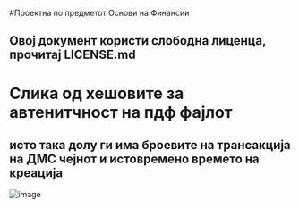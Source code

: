 #Проектна по предметот Основи на Финансии
## Овој документ користи слободна лиценца, прочитај LICENSE.md
# Слика од хешовите за автенитчност на пдф фајлот
## исто така долу ги има броевите на трансакција на ДМС чејнот и истовремено времето на креација
![image](https://user-images.githubusercontent.com/95682278/145076393-81f0769e-07fb-4dce-b160-1a11634ed090.png)

